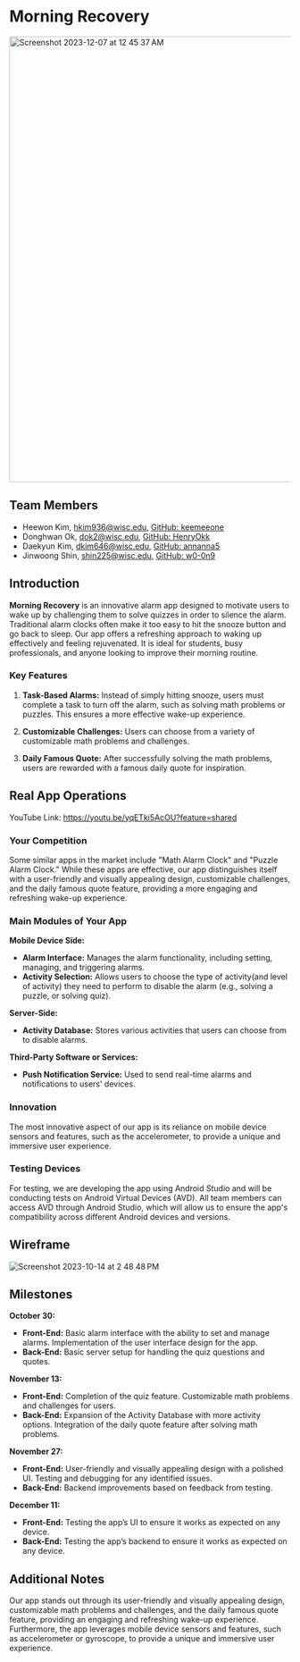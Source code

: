 # Morning Recovery
<img width="798" alt="Screenshot 2023-12-07 at 12 45 37 AM" src="https://github.com/w0-0n9/MorningRecovery/assets/97860391/61c08556-9efc-4acb-bf82-7e0f22208373">


## Team Members

- Heewon Kim, [hkim936@wisc.edu](mailto:hkim936@wisc.edu), [GitHub: keemeeone](https://github.com/keemeeone)
- Donghwan Ok, [dok2@wisc.edu](mailto:dok2@wisc.edu), [GitHub: HenryOkk](https://github.com/HenryOkk)
- Daekyun Kim, [dkim646@wisc.edu](mailto:dkim646@wisc.edu), [GitHub: annanna5](https://github.com/annanna5)
- Jinwoong Shin, [shin225@wisc.edu](mailto:shin225@wisc.edu), [GitHub: w0-0n9](https://github.com/w0-0n9)

## Introduction

**Morning Recovery** is an innovative alarm app designed to motivate users to wake up by challenging them to solve quizzes in order to silence the alarm. Traditional alarm clocks often make it too easy to hit the snooze button and go back to sleep. Our app offers a refreshing approach to waking up effectively and feeling rejuvenated. It is ideal for students, busy professionals, and anyone looking to improve their morning routine.

### Key Features

1. **Task-Based Alarms:** Instead of simply hitting snooze, users must complete a task to turn off the alarm, such as solving math problems or puzzles. This ensures a more effective wake-up experience.

2. **Customizable Challenges:** Users can choose from a variety of customizable math problems and challenges.

3. **Daily Famous Quote:** After successfully solving the math problems, users are rewarded with a famous daily quote for inspiration.

## Real App Operations
YouTube Link: https://youtu.be/yqETki5AcOU?feature=shared

### Your Competition

Some similar apps in the market include "Math Alarm Clock" and "Puzzle Alarm Clock." While these apps are effective, our app distinguishes itself with a user-friendly and visually appealing design, customizable challenges, and the daily famous quote feature, providing a more engaging and refreshing wake-up experience.

### Main Modules of Your App

**Mobile Device Side:**

- **Alarm Interface:** Manages the alarm functionality, including setting, managing, and triggering alarms.
- **Activity Selection:** Allows users to choose the type of activity(and level of activity) they need to perform to disable the alarm (e.g., solving a puzzle, or solving quiz).

**Server-Side:**

- **Activity Database:** Stores various activities that users can choose from to disable alarms.

**Third-Party Software or Services:**

- **Push Notification Service:** Used to send real-time alarms and notifications to users' devices.

### Innovation

The most innovative aspect of our app is its reliance on mobile device sensors and features, such as the accelerometer, to provide a unique and immersive user experience.

### Testing Devices

For testing, we are developing the app using Android Studio and will be conducting tests on Android Virtual Devices (AVD). All team members can access AVD through Android Studio, which will allow us to ensure the app's compatibility across different Android devices and versions.

## Wireframe
![Screenshot 2023-10-14 at 2 48 48 PM](https://github.com/Keemeeone/MorningRecovery/assets/112414685/8926ef9f-4df8-416e-a652-83fd4e6efa01)

## Milestones

**October 30:**

- **Front-End:** Basic alarm interface with the ability to set and manage alarms. Implementation of the user interface design for the app.
- **Back-End:** Basic server setup for handling the quiz questions and quotes.

**November 13:**

- **Front-End:** Completion of the quiz feature. Customizable math problems and challenges for users.
- **Back-End:** Expansion of the Activity Database with more activity options. Integration of the daily quote feature after solving math problems.

**November 27:**

- **Front-End:** User-friendly and visually appealing design with a polished UI. Testing and debugging for any identified issues.
- **Back-End:** Backend improvements based on feedback from testing.

**December 11:**

- **Front-End:** Testing the app’s UI to ensure it works as expected on any device.
- **Back-End:** Testing the app’s backend to ensure it works as expected on any device.

## Additional Notes

Our app stands out through its user-friendly and visually appealing design, customizable math problems and challenges, and the daily famous quote feature, providing an engaging and refreshing wake-up experience. Furthermore, the app leverages mobile device sensors and features, such as accelerometer or gyroscope, to provide a unique and immersive user experience.

